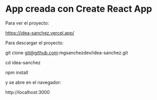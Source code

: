 # App creada con Create React App

Para ver el proyecto:

https://idea-sanchez.vercel.app/

Para descargar el proyecto:

git clone git@github.com:mgsanchezdev/idea-sanchez.git

cd idea-sanchez

npm install

y se abre en el navegador:

http://localhost:3000
